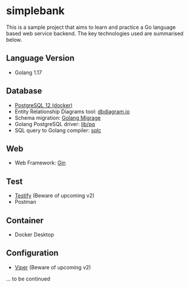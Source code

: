 # simplebank

This is a sample project that aims to learn and practice a Go language based web service backend. The key technologies used are summarised below.

## Language Version

- Golang 1.17

## Database

- [PostgreSQL 12 (docker)](https://hub.docker.com/_/postgres)
- Entity Relationship Diagrams tool: [dbdiagram.io](https://dbdiagram.io/)
- Schema migration: [Golang Migrage](https://github.com/golang-migrate/migrate)
- Golang PostgreSQL driver: [lib/pq](https://github.com/lib/pq)
- SQL query to Golang compiler: [sqlc](https://sqlc.dev/)

## Web

- Web Framework: [Gin](https://github.com/gin-gonic/gin)

## Test

- [Testify](https://github.com/stretchr/testify) (Beware of upcoming v2)
- Postman

## Container

- Docker Desktop

## Configuration

- [Viper](https://github.com/spf13/viper) (Beware of upcoming v2)

... to be continued

